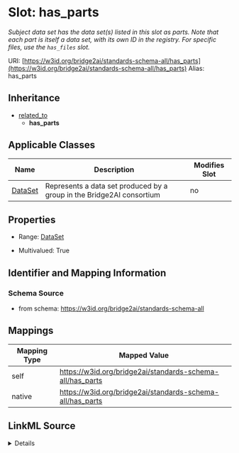 

# Slot: has_parts 


_Subject data set has the data set(s) listed in this slot as parts. Note that each part is itself a data set, with its own ID in the registry. For specific files, use the `has_files` slot._





URI: [https://w3id.org/bridge2ai/standards-schema-all/has_parts](https://w3id.org/bridge2ai/standards-schema-all/has_parts)
Alias: has_parts


## Inheritance

* [related_to](related_to.md)
    * **has_parts**






## Applicable Classes

| Name | Description | Modifies Slot |
| --- | --- | --- |
| [DataSet](DataSet.md) | Represents a data set produced by a group in the Bridge2AI consortium |  no  |







## Properties

* Range: [DataSet](DataSet.md)

* Multivalued: True





## Identifier and Mapping Information







### Schema Source


* from schema: https://w3id.org/bridge2ai/standards-schema-all




## Mappings

| Mapping Type | Mapped Value |
| ---  | ---  |
| self | https://w3id.org/bridge2ai/standards-schema-all/has_parts |
| native | https://w3id.org/bridge2ai/standards-schema-all/has_parts |




## LinkML Source

<details>
```yaml
name: has_parts
description: Subject data set has the data set(s) listed in this slot as parts. Note
  that each part is itself a data set, with its own ID in the registry. For specific
  files, use the `has_files` slot.
from_schema: https://w3id.org/bridge2ai/standards-schema-all
rank: 1000
is_a: related_to
domain: DataSet
inherited: true
alias: has_parts
domain_of:
- DataSet
range: DataSet
multivalued: true

```
</details>